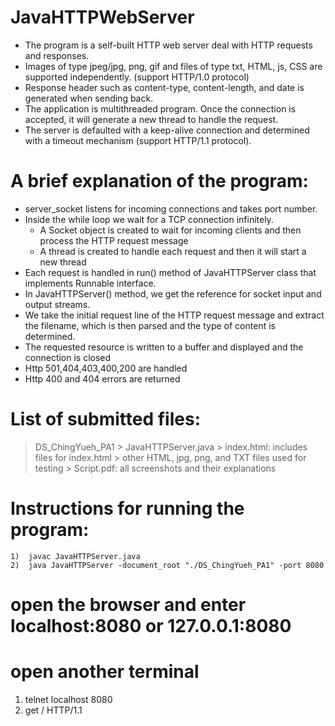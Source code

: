 # JavaHTTPWebServer
* The program is a self-built HTTP web server deal with HTTP requests and responses.
* Images of type jpeg/jpg, png, gif and files of type txt, HTML, js, CSS are supported independently. (support HTTP/1.0 protocol)
* Response header such as content-type, content-length, and date is generated when sending back.
* The application is multithreaded program. Once the connection is accepted, it will generate a new thread to handle the request.
* The server is defaulted with a keep-alive connection and determined with a timeout mechanism (support HTTP/1.1 protocol).

# A brief explanation of the program:
* server_socket listens for incoming connections and takes port number.
* Inside the while loop we wait for a TCP connection infinitely.
	- A Socket object is created to wait for incoming clients and then process the HTTP request message
	- A thread is created to handle each request and then it will start a new thread
* Each request is handled in run() method of JavaHTTPServer class that implements Runnable interface.
* In JavaHTTPServer() method, we get the reference for socket input and output streams.
* We take the initial request line of the HTTP request message and extract the filename, which is then parsed and the type of content is determined.
* The requested resource is written to a buffer and displayed and the connection is closed
* Http 501,404,403,400,200 are handled
* Http 400 and 404 errors are returned

# List of submitted files:
> DS_ChingYueh_PA1
	> JavaHTTPServer.java
	> index.html: includes files for index.html
	> other HTML, jpg, png, and TXT files used for testing
	> Script.pdf: all screenshots and their explanations

# Instructions for running the program:
	1)	javac JavaHTTPServer.java
	2)	java JavaHTTPServer -document_root "./DS_ChingYueh_PA1" -port 8080

# open the browser and enter localhost:8080 or 127.0.0.1:8080

# open another terminal
1.	telnet localhost 8080
2.	get / HTTP/1.1
    
